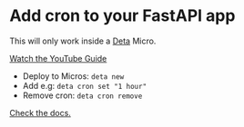 # Add cron to your FastAPI app

This will only work inside a [Deta](https://www.deta.sh/) Micro.  

[Watch the YouTube Guide](https://youtu.be/tGWtqWv98tQ)  

- Deploy to Micros: `deta new`
- Add e.g: `deta cron set "1 hour"`
- Remove cron: `deta cron remove`

[Check the docs.](https://docs.deta.sh/docs/micros/cron)